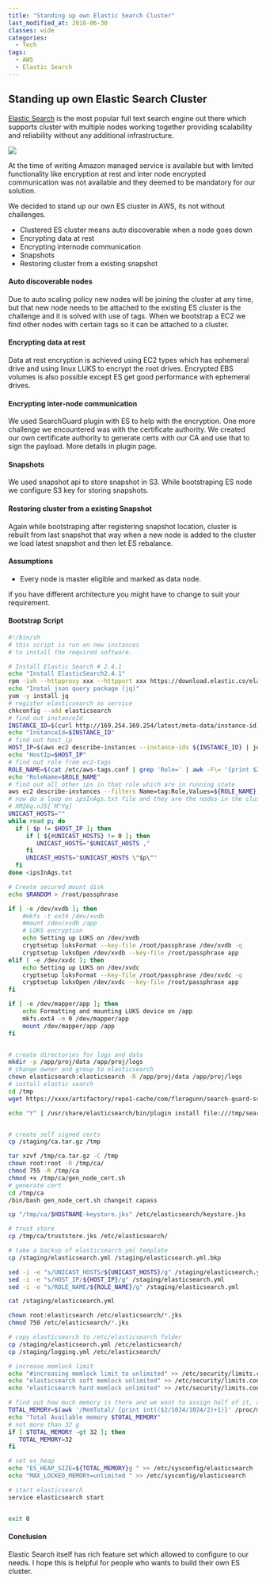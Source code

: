 ```yaml
---
title: "Standing up own Elastic Search Cluster"
last_modified_at: 2018-06-30
classes: wide
categories:
  - Tech
tags:
  - AWS
  - Elastic Search
---
```

## Standing up own Elastic Search Cluster
[Elastic Search](elastic.co) is the most popular full text search engine out there which supports cluster with multiple nodes working together providing scalability and reliability without any additional infrastructure.

![](/_site/assets/images/elastic/logo.png)

At the time of writing Amazon managed service is available but with limited functionality like encryption at rest and inter node encrypted communication was not available and they deemed to be mandatory for our solution.

We decided to stand up our own ES cluster in AWS, its not without challenges.

- Clustered ES cluster means auto discoverable when a node goes down
- Encrypting data at rest
- Encrypting internode communication
- Snapshots
- Restoring cluster from a existing snapshot

#### Auto discoverable nodes
Due to auto scaling policy new nodes will be joining the cluster at any time, but that new node needs to be attached to the existing ES cluster is the challenge and it is solved with use of tags.
When we bootstrap a EC2 we find other nodes with certain tags so it can be attached to a cluster.
#### Encrypting data at rest
Data at rest encryption is achieved using EC2 types which has ephemeral drive and using linux LUKS to encrypt the root drives. Encrypted EBS volumes is also possible except ES get good performance with ephemeral drives.
#### Encrypting inter-node communication
We used SearchGuard plugin with ES to help with the encryption. One more challenge we encountered was with the certificate authority. We created our own certificate authority to generate certs with our CA and use that to sign the payload. More details in plugin page.
#### Snapshots
We used snapshot api to store snapshot in S3. While bootstraping ES node we configure S3 key for storing snapshots.
#### Restoring cluster from a existing Snapshot
Again while bootstraping after registering snapshot location, cluster is rebuilt from last snapshot that way when a new node is added to the cluster we load latest snapshot and then let ES rebalance.
#### Assumptions
- Every node is master eligible and marked as data node.
  
if you have different architecture you might have to change to suit your requirement.

#### Bootstrap Script


``` bash
#!/bin/sh
# this script is run on new instances
# to install the required software.

# Install Elastic Search # 2.4.1 
echo "Install ElasticSearch2.4.1"
rpm -ivh --httpproxy xxx --httpport xxx https://download.elastic.co/elasticsearch/release/org/elasticsearch/distribution/rpm/elasticsearch/2.4.1/elasticsearch-2.4.1.rpm
echo "Instal json query package (jq)"
yum -y install jq
# register elasticsearch as service
chkconfig --add elasticsearch
# find out instanceId
INSTANCE_ID=$(curl http://169.254.169.254/latest/meta-data/instance-id)
echo "InstanceId=$INSTANCE_ID"
# find out host_ip
HOST_IP=$(aws ec2 describe-instances --instance-ids ${INSTANCE_ID} | jq .Reservations[].Instances[].PrivateIpAddress | tr -d '"')
echo "HostIp=$HOST_IP"
# find out role from ec2-tags
ROLE_NAME=$(cat /etc/aws-tags.conf | grep 'Role=' | awk -F\= '{print $2}')
echo "RoleName=$ROLE_NAME"
# find out all other ips in that role which are in running state
aws ec2 describe-instances --filters Name=tag:Role,Values=${ROLE_NAME} | jq '.Reservations[].Instances[] | {status: .State.Name, IP: .PrivateIpAddress} | select(.status == "running") | .IP' | tr -d '"' >> ipsInAgs.txt
# now do a loop on ipsInAgs.txt file and they are the nodes in the cluster.
# XM26q.nJ5{`M^Yq] 
UNICAST_HOSTS=""
while read p; do
  if [ $p != $HOST_IP ]; then
     if [ ${#UNICAST_HOSTS} != 0 ]; then
        UNICAST_HOSTS="$UNICAST_HOSTS ," 
     fi 
     UNICAST_HOSTS="$UNICAST_HOSTS \"$p\"" 
  fi  
done <ipsInAgs.txt

# Create secured mount disk 
echo $RANDOM > /root/passphrase

if [ -e /dev/xvdb ]; then
    #mkfs -t ext4 /dev/xvdb
    #mount /dev/xvdb /app
    # LUKS encryption
    echo Setting up LUKS on /dev/xvdb
    cryptsetup luksFormat --key-file /root/passphrase /dev/xvdb -q
    cryptsetup luksOpen /dev/xvdb --key-file /root/passphrase app
elif [ -e /dev/xvdc ]; then
    echo Setting up LUKS on /dev/xvdc
    cryptsetup luksFormat --key-file /root/passphrase /dev/xvdc -q
    cryptsetup luksOpen /dev/xvdc --key-file /root/passphrase app
fi

if [ -e /dev/mapper/app ]; then
    echo Formatting and mounting LUKS device on /app
    mkfs.ext4 -m 0 /dev/mapper/app
    mount /dev/mapper/app /app
fi


# create directories for logs and data
mkdir -p /app/proj/data /app/proj/logs
# change owner and group to elasticsearch 
chown elasticsearch:elasticsearch -R /app/proj/data /app/proj/logs
# install elastic search
cd /tmp
wget https://xxxx/artifactory/repo1-cache/com/floragunn/search-guard-ssl/2.4.1.16/search-guard-ssl-2.4.1.16.zip

echo "Y" | /usr/share/elasticsearch/bin/plugin install file:///tmp/search-guard-ssl-2.4.1.16.zip


# create self signed certs
cp /staging/ca.tar.gz /tmp

tar xzvf /tmp/ca.tar.gz -C /tmp
chown root:root -R /tmp/ca/
chmod 755 -R /tmp/ca
chmod +x /tmp/ca/gen_node_cert.sh
# generate cert
cd /tmp/ca
/bin/bash gen_node_cert.sh changeit capass

cp "/tmp/ca/$HOSTNAME-keystore.jks" /etc/elasticsearch/keystore.jks

# trust store
cp /tmp/ca/truststore.jks /etc/elasticsearch/

# take a backup of elasticsearch.yml template
cp /staging/elasticsearch.yml /staging/elasticsearch.yml.bkp

sed -i -e "s/UNICAST_HOSTS/${UNICAST_HOSTS}/g" /staging/elasticsearch.yml
sed -i -e "s/HOST_IP/${HOST_IP}/g" /staging/elasticsearch.yml
sed -i -e "s/ROLE_NAME/${ROLE_NAME}/g" /staging/elasticsearch.yml

cat /staging/elasticsearch.yml

chown root:elasticsearch /etc/elasticsearch/*.jks
chmod 750 /etc/elasticsearch/*.jks

# copy elasticsearch to /etc/elasticsearch folder
cp /staging/elasticsearch.yml /etc/elasticsearch/
cp /staging/logging.yml /etc/elasticsearch/

# increase memlock limit 
echo "#increasing memlock limit to unlimited" >> /etc/security/limits.conf
echo "elasticsearch soft memlock unlimited" >> /etc/security/limits.conf
echo "elasticsearch hard memlock unlimited" >> /etc/security/limits.conf

# find out how much memory is there and we want to assign half of it, and not more than 32g
TOTAL_MEMORY=$(awk '/MemTotal/ {print int(($2/1024/1024/2)+1)}' /proc/meminfo)
echo "Total Available memory $TOTAL_MEMORY"
# not more than 32 g
if [ $TOTAL_MEMORY -gt 32 ]; then
   TOTAL_MEMORY=32
fi

# set es_heap
echo "ES_HEAP_SIZE=${TOTAL_MEMORY}g " >> /etc/sysconfig/elasticsearch
echo "MAX_LOCKED_MEMORY=unlimited " >> /etc/sysconfig/elasticsearch

# start elasticsearch
service elasticsearch start


exit 0
```
#### Conclusion
Elastic Search itself has rich feature set which allowed to configure to our needs. I hope this is helpful for people who wants to build their own ES cluster.